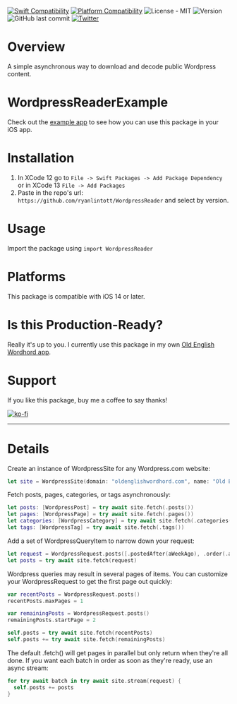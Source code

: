 
[![Swift Compatibility](https://img.shields.io/endpoint?url=https%3A%2F%2Fswiftpackageindex.com%2Fapi%2Fpackages%2Fryanlintott%2FWordpressReader%2Fbadge%3Ftype%3Dswift-versions)](https://swiftpackageindex.com/ryanlintott/WordpressReader)
[![Platform Compatibility](https://img.shields.io/endpoint?url=https%3A%2F%2Fswiftpackageindex.com%2Fapi%2Fpackages%2Fryanlintott%2FWordpressReader%2Fbadge%3Ftype%3Dplatforms)](https://swiftpackageindex.com/ryanlintott/WordpressReader)
![License - MIT](https://img.shields.io/github/license/ryanlintott/WordpressReader)
![Version](https://img.shields.io/github/v/tag/ryanlintott/WordpressReader?label=version)
![GitHub last commit](https://img.shields.io/github/last-commit/ryanlintott/WordpressReader)
[![Twitter](https://img.shields.io/badge/twitter-@ryanlintott-blue.svg?style=flat)](http://twitter.com/ryanlintott)

# Overview
A simple asynchronous way to download and decode public Wordpress content.

# WordpressReaderExample
Check out the [example app](https://github.com/ryanlintott/WordpressReaderExample) to see how you can use this package in your iOS app.

# Installation
1. In XCode 12 go to `File -> Swift Packages -> Add Package Dependency` or in XCode 13 `File -> Add Packages`
2. Paste in the repo's url: `https://github.com/ryanlintott/WordpressReader` and select by version.

# Usage
Import the package using `import WordpressReader`

# Platforms
This package is compatible with iOS 14 or later.

# Is this Production-Ready?
Really it's up to you. I currently use this package in my own [Old English Wordhord app](https://oldenglishwordhord.com/app).

# Support
If you like this package, buy me a coffee to say thanks!

[![ko-fi](https://ko-fi.com/img/githubbutton_sm.svg)](https://ko-fi.com/X7X04PU6T)

- - -
# Details

Create an instance of WordpressSite for any Wordpress.com website:

```swift
let site = WordpressSite(domain: "oldenglishwordhord.com", name: "Old English Wordhord")
```

Fetch posts, pages, categories, or tags asynchronously:

```swift
let posts: [WordpressPost] = try await site.fetch(.posts())
let pages: [WordpressPage] = try await site.fetch(.pages())
let categories: [WordpressCategory] = try await site.fetch(.categories())
let tags: [WordpressTag] = try await site.fetch(.tags())
```

Add a set of WordpressQueryItem to narrow down your request:

```swift
let request = WordpressRequest.posts([.postedAfter(aWeekAgo), .order(.asc), perPage(10)])
let posts = try await site.fetch(request)
```

Wordpress queries may result in several pages of items. You can customize your WordpressRequest to get the first page out quickly:
```swift
var recentPosts = WordpressRequest.posts()
recentPosts.maxPages = 1

var remainingPosts = WordpressRequest.posts()
remainingPosts.startPage = 2

self.posts = try await site.fetch(recentPosts)
self.posts += try await site.fetch(remainingPosts)
```

The default .fetch() will get pages in parallel but only return when they're all done. If you want each batch in order as soon as they're ready, use an async stream:

```swift
for try await batch in try await site.stream(request) {
  self.posts += posts
}
```
